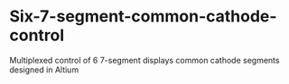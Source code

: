 # Six-7-segment-common-cathode-control
 Multiplexed control of 6 7-segment displays common cathode segments designed in Altium
